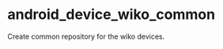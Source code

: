 android_device_wiko_common
==========================

Create common repository for the wiko devices.